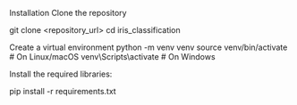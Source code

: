 Installation
Clone the repository 

git clone <repository_url>
cd iris_classification


Create a virtual environment 
python -m venv venv
source venv/bin/activate  # On Linux/macOS
venv\Scripts\activate   # On Windows



Install the required libraries:

pip install -r requirements.txt


